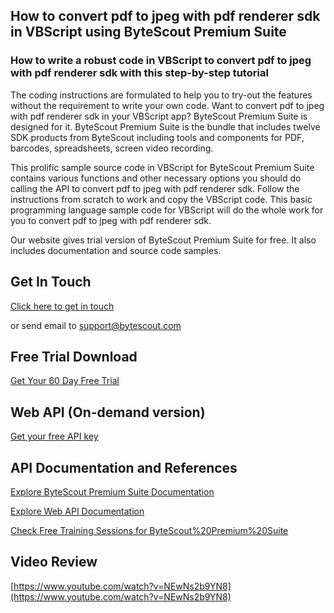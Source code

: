 ## How to convert pdf to jpeg with pdf renderer sdk in VBScript using ByteScout Premium Suite

### How to write a robust code in VBScript to convert pdf to jpeg with pdf renderer sdk with this step-by-step tutorial

The coding instructions are formulated to help you to try-out the features without the requirement to write your own code. Want to convert pdf to jpeg with pdf renderer sdk in your VBScript app? ByteScout Premium Suite is designed for it. ByteScout Premium Suite is the bundle that includes twelve SDK products from ByteScout including tools and components for PDF, barcodes, spreadsheets, screen video recording.

This prolific sample source code in VBScript for ByteScout Premium Suite contains various functions and other necessary options you should do calling the API to convert pdf to jpeg with pdf renderer sdk. Follow the instructions from scratch to work and copy the VBScript code. This basic programming language sample code for VBScript will do the whole work for you to convert pdf to jpeg with pdf renderer sdk.

Our website gives trial version of ByteScout Premium Suite for free. It also includes documentation and source code samples.

## Get In Touch

[Click here to get in touch](https://bytescout.zendesk.com/hc/en-us/requests/new?subject=ByteScout%20Premium%20Suite%20Question)

or send email to [support@bytescout.com](mailto:support@bytescout.com?subject=ByteScout%20Premium%20Suite%20Question) 

## Free Trial Download

[Get Your 60 Day Free Trial](https://bytescout.com/download/web-installer?utm_source=github-readme)

## Web API (On-demand version)

[Get your free API key](https://pdf.co/documentation/api?utm_source=github-readme)

## API Documentation and References

[Explore ByteScout Premium Suite Documentation](https://bytescout.com/documentation/index.html?utm_source=github-readme)

[Explore Web API Documentation](https://pdf.co/documentation/api?utm_source=github-readme)

[Check Free Training Sessions for ByteScout%20Premium%20Suite](https://academy.bytescout.com/)

## Video Review

[https://www.youtube.com/watch?v=NEwNs2b9YN8](https://www.youtube.com/watch?v=NEwNs2b9YN8)